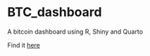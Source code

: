 # BTC_dashboard

A bitcoin dashboard using R, Shiny and Quarto

Find it [here](https://manuelgg.shinyapps.io/btc_dashboard/)
